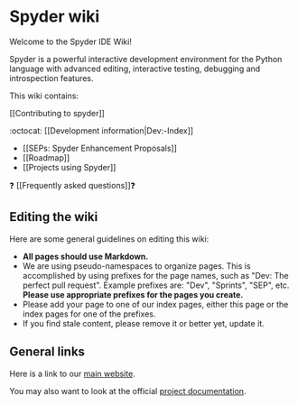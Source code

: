 # Spyder wiki

Welcome to the Spyder IDE Wiki!

Spyder is a powerful interactive development environment for the Python language with advanced editing, interactive testing, debugging and introspection features.

This wiki contains:

[[Contributing to spyder]]

:octocat: [[Development information|Dev:-Index]]

* [[SEPs: Spyder Enhancement Proposals]]
* [[Roadmap]]
* [[Projects using Spyder]]

:question: [[Frequently asked questions]]:question:

## Editing the wiki

Here are some general guidelines on editing this wiki:

* **All pages should use Markdown.**
* We are using pseudo-namespaces to organize pages.  This is accomplished by using prefixes for the page names, such as "Dev: The perfect pull request". Example prefixes are: "Dev", "Sprints", "SEP", etc. **Please use appropriate prefixes for the pages you create.**
* Please add your page to one of our index pages, either this page or the index pages for one of the prefixes.
* If you find stale content, please remove it or better yet, update it.

## General links

Here is a link to our [main website](http://spyder-ide.org).

You may also want to look at the official [project documentation](https://pythonhosted.org/spyder/).